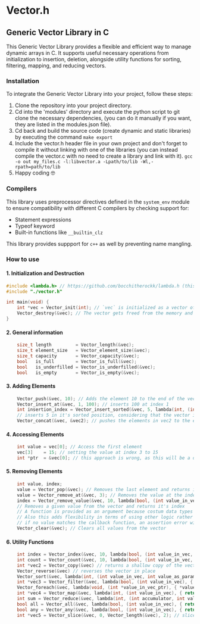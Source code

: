 # Vector.h

## Generic Vector Library in C

This Generic Vector Library provides a flexible and efficient way to manage dynamic arrays in C. It supports useful necessary operations from initialization to insertion, deletion, alongside utility functions for sorting, filtering, mapping, and reducing vectors.

### Installation

To integrate the Generic Vector Library into your project, follow these steps:

1. Clone the repository into your project directory.
2. Cd into the 'modules' directory and execute the python script to git clone the necessary dependencies, (you can do it manually if you want, they are listed in the modules.json file).
3. Cd back and build the source code (create dynamic and static libraries) by executing the command `make export`
4. Include the vector.h header file in your own project and don't forget to compile it without linking with one of the libraries (you can instead compile the vector.c with no need to create a library and link with it). `gcc -o out my_files.c -l:libvector.a -Lpath/to/lib -Wl,-rpath=path/to/lib`
5. Happy coding 🤓

### Compilers

This library uses preprocessor directives defined in the `system_env` module to ensure compatibility with different C compilers by checking support for:

-   Statement expressions
-   Typeof keyword
-   Built-in functions like `__builtin_clz`

This library provides suppport for `c++` as well by preventing name mangling.

### How to use

#### 1. Initialization and Destruction

```c
#include <lambda.h> // https://github.com/bocchitherockk/lambda.h (this is not necessary, you can create normal functions and use them as parameters)
#include "./vector.h"

int main(void) {
    int *vec = Vector_init(int); // `vec` is initialized as a vector of integers
    Vector_destroy(&vec); // The vector gets freed from the memory and cannot be used again as it points to NULL, unless reinitialized
}
```

#### 2. General information

```c
    size_t length         = Vector_length(&vec);
    size_t element_size   = Vector_element_size(&vec);
    size_t capacity       = Vector_capacity(&vec);
    bool   is_full        = Vector_is_full(&vec);
    bool   is_underfilled = Vector_is_underfilled(&vec);
    bool   is_empty       = Vector_is_empty(&vec);
```

#### 3. Adding Elements

```c
    Vector_push(&vec, 10); // Adds the element 10 to the end of the vector
    Vector_insert_at(&vec, 1, 100); // inserts 100 at index 1
    int insertion_index = Vector_insert_sorted(&vec, 5, lambda(int, (int value_in_vec, int value_as_param) { return value_in_vec - value_as_param; }));
    // inserts 5 in it's sorted position, considering that the vector is already sorted and returns the index inserted in
    Vector_concat(&vec, &vec2); // pushes the elements in vec2 to the end of vec
```

#### 4. Accessing Elements

```c
    int value = vec[0]; // Access the first element
    vec[3]    = 15; // setting the value at index 3 to 15
    int *ptr  = &vec[0]; // this approach is wrong, as this will be a dangling pointer when the vector gets resized upon inserting more elements or deleting
```

#### 5. Removing Elements

```c
    int value, index;
    value = Vector_pop(&vec); // Removes the last element and returns it
    value = Vector_remove_at(&vec, 3); // Removes the value at the index 3 and returns it
    index = Vector_remove_value(&vec, 10, lambda(bool, (int value_in_vec, int value_as_param), { return value_in_vec == value_as_param; }))
    // Removes a given value from the vector and returns it's index
    // A function is provided as an argument because costum data types do not get compared using ==
    // Also this adds flexibility in terms of using other logic rather than a simple ==
    // if no value matches the callback function, an assertion error will be raised
    Vector_clear(&vec); // Clears all values from the vector
```

#### 6. Utility Functions

```c
    int index = Vector_index(&vec, 10, lambda(bool, (int value_in_vec, int value_as_param), { return value_in_vec == value_as_param; })) // returns the index of the first value that validates the compare function. If none, raise an assertion error
    int count = Vector_count(&vec, 10, lambda(bool, (int value_in_vec, int value_as_param), { return value_in_vec == value_as_param; })) // returns the number of elements that validate the compare function
    int *vec2 = Vector_copy(&vec) // returns a shallow copy of the vector
    Vector_reverse(&vec) // reverses the vector in place
    Vector_sort(&vec, lambda(int, (int value_in_vec, int value_as_param), { return value_in_vec - value_as_param; })); // Sorts the vector in place according to the sorting function given using merge sort algorithm
    int *vec3 = Vector_filter(&vec, lambda(bool, (int value_in_vec), { return int value_in_vec % 2 == 0; })); // returns a new filtered vector of even numbers
    Vector_foreach(&vec, lambda(void, (int *value_in_vec_ptr), { *value_in_vec_ptr *= 2; })); // multiplies each value in the vector by 2, modifies the vector in place
    int *vec4 = Vector_map(&vec, lambda(int, (int value_in_vec), { return value_in_vec + 2; }), int); // Returns a new vector with each value mapped by the mapper function, the result of the map function is a vector and it's type is specified in the third parameter
    int sum = Vector_reduce(&vec, lambda(int, (int accumulator, int value_in_vec), { return accumulator + value_in_vec; }), 0); // Calculates the sum of elements
    bool all = Vector_all(&vec, lambda(bool, (int value_in_vec), { return value_in_vec == 10; })); // checks to see if all values in the vector verify the callback function (the callback returns true)
    bool any = Vector_any(&vec, lambda(bool, (int value_in_vec), { return value_in_vec == 10; })); // checks to see if any of the values in the vector verify the callback function
    int *vec5 = Vector_slice(&vec, 0, Vector_length(&vec), 2); // slices vec from index 0 to Vector_length(vec) by a step 2 and returns it
```
